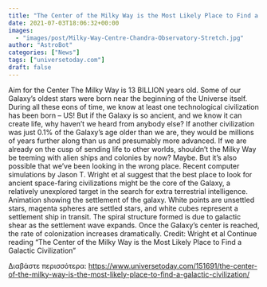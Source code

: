 ```yaml
---
title: "The Center of the Milky Way is the Most Likely Place to Find a Galactic Civilization"
date: 2021-07-03T18:06:32+00:00
images:
  - "images/post/Milky-Way-Centre-Chandra-Observatory-Stretch.jpg"
author: "AstroBot"
categories: ["News"]
tags: ["universetoday.com"]
draft: false
---
```


Aim for the Center The Milky Way is 13 BILLION years old. Some of our Galaxy’s oldest stars were born near the beginning of the Universe itself. During all these eons of time, we know at least one technological civilization has been born – US! But if the Galaxy is so ancient, and we know it can create life, why haven’t we heard from anybody else? If another civilization was just 0.1% of the Galaxy’s age older than we are, they would be millions of years further along than us and presumably more advanced. If we are already on the cusp of sending life to other worlds, shouldn’t the Milky Way be teeming with alien ships and colonies by now? Maybe. But it’s also possible that we’ve been looking in the wrong place. Recent computer simulations by Jason T. Wright et al suggest that the best place to look for ancient space-faring civilizations might be the core of the Galaxy, a relatively unexplored target in the search for extra terrestrial intelligence.   Animation showing the settlement of the galaxy. White points are unsettled stars, magenta spheres are settled stars, and white cubes represent a settlement ship in transit. The spiral structure formed is due to galactic shear as the settlement wave expands. Once the Galaxy’s center is reached, the rate of colonization increases dramatically. Credit: Wright et al Continue reading “The Center of the Milky Way is the Most Likely Place to Find a Galactic Civilization” 

Διαβάστε περισσότερα: https://www.universetoday.com/151691/the-center-of-the-milky-way-is-the-most-likely-place-to-find-a-galactic-civilization/
